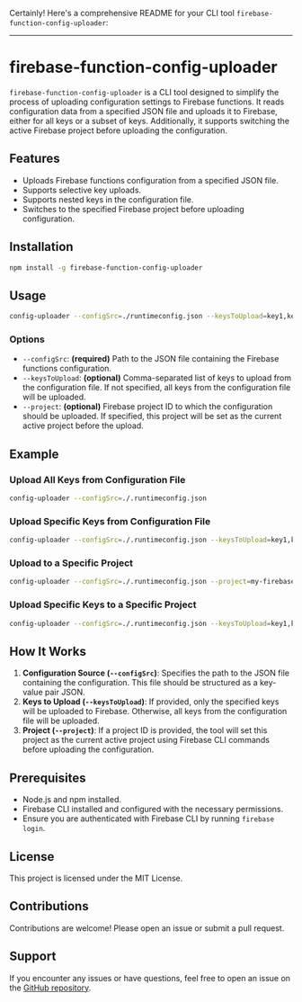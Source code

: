 Certainly! Here's a comprehensive README for your CLI tool `firebase-function-config-uploader`:

---

# firebase-function-config-uploader

`firebase-function-config-uploader` is a CLI tool designed to simplify the process of uploading configuration settings to Firebase functions. It reads configuration data from a specified JSON file and uploads it to Firebase, either for all keys or a subset of keys. Additionally, it supports switching the active Firebase project before uploading the configuration.

## Features

- Uploads Firebase functions configuration from a specified JSON file.
- Supports selective key uploads.
- Supports nested keys in the configuration file.
- Switches to the specified Firebase project before uploading configuration.

## Installation

```sh
npm install -g firebase-function-config-uploader
```

## Usage

```sh
config-uploader --configSrc=./runtimeconfig.json --keysToUpload=key1,key2,key3 --project=projectId
```

### Options

- `--configSrc`: **(required)** Path to the JSON file containing the Firebase functions configuration.
- `--keysToUpload`: **(optional)** Comma-separated list of keys to upload from the configuration file. If not specified, all keys from the configuration file will be uploaded.
- `--project`: **(optional)** Firebase project ID to which the configuration should be uploaded. If specified, this project will be set as the current active project before the upload.

## Example

### Upload All Keys from Configuration File

```sh
config-uploader --configSrc=./.runtimeconfig.json
```

### Upload Specific Keys from Configuration File

```sh
config-uploader --configSrc=./.runtimeconfig.json --keysToUpload=key1,key2
```

### Upload to a Specific Project

```sh
config-uploader --configSrc=./.runtimeconfig.json --project=my-firebase-project
```

### Upload Specific Keys to a Specific Project

```sh
config-uploader --configSrc=./.runtimeconfig.json --keysToUpload=key1,key2 --project=my-firebase-project
```

## How It Works

1. **Configuration Source (`--configSrc`)**: Specifies the path to the JSON file containing the configuration. This file should be structured as a key-value pair JSON.
2. **Keys to Upload (`--keysToUpload`)**: If provided, only the specified keys will be uploaded to Firebase. Otherwise, all keys from the configuration file will be uploaded.
3. **Project (`--project`)**: If a project ID is provided, the tool will set this project as the current active project using Firebase CLI commands before uploading the configuration.

## Prerequisites

- Node.js and npm installed.
- Firebase CLI installed and configured with the necessary permissions.
- Ensure you are authenticated with Firebase CLI by running `firebase login`.

## License

This project is licensed under the MIT License.

## Contributions

Contributions are welcome! Please open an issue or submit a pull request.

## Support

If you encounter any issues or have questions, feel free to open an issue on the [GitHub repository](https://github.com/TakasiVenkataSandeep-08/firebase-function-config-uploader).

